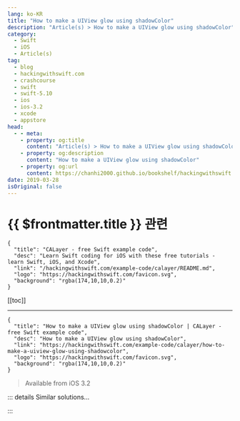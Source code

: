 ```yaml
---
lang: ko-KR
title: "How to make a UIView glow using shadowColor"
description: "Article(s) > How to make a UIView glow using shadowColor"
category:
  - Swift
  - iOS
  - Article(s)
tag: 
  - blog
  - hackingwithswift.com
  - crashcourse
  - swift
  - swift-5.10
  - ios
  - ios-3.2
  - xcode
  - appstore
head:
  - - meta:
    - property: og:title
      content: "Article(s) > How to make a UIView glow using shadowColor"
    - property: og:description
      content: "How to make a UIView glow using shadowColor"
    - property: og:url
      content: https://chanhi2000.github.io/bookshelf/hackingwithswift.com/example-code/calayer/how-to-make-a-uiview-glow-using-shadowcolor.html
date: 2019-03-28
isOriginal: false
---
```


# {{ $frontmatter.title }} 관련

```component VPCard
{
  "title": "CALayer - free Swift example code",
  "desc": "Learn Swift coding for iOS with these free tutorials - learn Swift, iOS, and Xcode",
  "link": "/hackingwithswift.com/example-code/calayer/README.md",
  "logo": "https://hackingwithswift.com/favicon.svg",
  "background": "rgba(174,10,10,0.2)"
}
```

[[toc]]

---

```component VPCard
{
  "title": "How to make a UIView glow using shadowColor | CALayer - free Swift example code",
  "desc": "How to make a UIView glow using shadowColor",
  "link": "https://hackingwithswift.com/example-code/calayer/how-to-make-a-uiview-glow-using-shadowcolor",
  "logo": "https://hackingwithswift.com/favicon.svg",
  "background": "rgba(174,10,10,0.2)"
}
```

> Available from iOS 3.2

<!-- TODO: 작성 -->

<!-- 
All views can have shadows thanks to the `CALayer` behind them, but you can use that same property to create glow effects. For example, this creates a 128x128 view then gives it a 20-point yellow glow:

```swift
let vw = UIView(frame: CGRect(x: 100, y: 100, width: 128, height: 128))
vw.backgroundColor = .white

vw.layer.shadowOffset = .zero
vw.layer.shadowColor = UIColor.yellow.cgColor
vw.layer.shadowRadius = 20
vw.layer.shadowOpacity = 1
vw.layer.shadowPath = UIBezierPath(rect: vw.bounds).cgPath
```

Bright glows work best on a dark background, so try making your main view black:

```swift
view.backgroundColor = .black
```

-->

::: details Similar solutions…

<!--
/example-code/uikit/how-to-make-a-button-glow-when-tapped-with-showstouchwhenhighlighted">How to make a button glow when tapped with showsTouchWhenHighlighted 
/example-code/uikit/how-to-mask-one-uiview-using-another-uiview">How to mask one UIView using another UIView 
/example-code/uikit/how-to-add-a-shadow-to-a-uiview">How to add a shadow to a UIView 
/example-code/calayer/how-to-make-a-uiview-fade-out">How to make a UIView fade out 
/example-code/uikit/how-to-make-a-uiview-fill-the-screen-using-auto-layout-anchors">How to make a UIView fill the screen using Auto Layout anchors</a>
-->

:::

